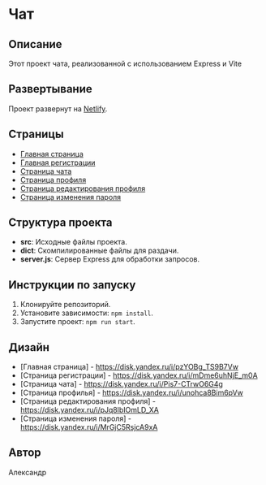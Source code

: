 # Чат

## Описание

Этот проект чата, реализованной с использованием Express и Vite

## Развертывание

Проект развернут на [Netlify](https://sprint-1--katatest1.netlify.app/).

## Страницы

- [Главная страница](https://sprint-1--katatest1.netlify.app/)
- [Главная регистрации](https://sprint-1--katatest1.netlify.app/register)
- [Страница чата](https://sprint-1--katatest1.netlify.app/chat)
- [Страница профиля](https://sprint-1--katatest1.netlify.app/profile)
- [Страница редактирования профиля](https://sprint-1--katatest1.netlify.app/change)
- [Страница изменения пароля](https://sprint-1--katatest1.netlify.app/change-password)

## Структура проекта

- **src**: Исходные файлы проекта.
- **dict**: Скомпилированные файлы для раздачи.
- **server.js**: Сервер Express для обработки запросов.

## Инструкции по запуску

1. Клонируйте репозиторий.
2. Установите зависимости: `npm install`.
3. Запустите проект: `npm run start`.

## Дизайн

- [Главная страница] - https://disk.yandex.ru/i/pzYOBg_TS9B7Vw
- [Страница регистрации] - https://disk.yandex.ru/i/mDme6uhNjE_m0A
- [Страница чата] - https://disk.yandex.ru/i/Pis7-CTrwO6G4g
- [Страница профилья] - https://disk.yandex.ru/i/unohca8Bim6pVw
- [Страница редактирования профиля] - https://disk.yandex.ru/i/pJq8lbIOmLD_XA
- [Страница изменения пароля] - https://disk.yandex.ru/i/MrGjC5RsjcA9xA





## Автор

Александр
